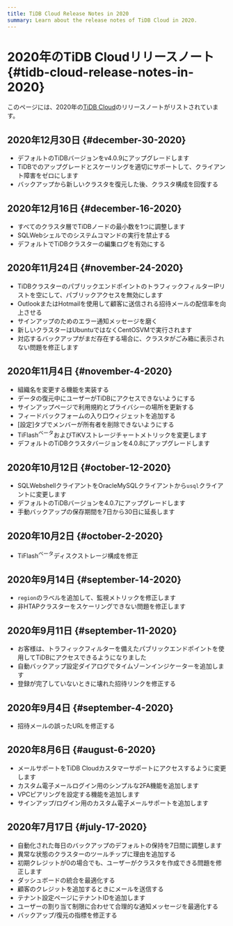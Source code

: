 ```yaml
---
title: TiDB Cloud Release Notes in 2020
summary: Learn about the release notes of TiDB Cloud in 2020.
---
```


# 2020年のTiDB Cloudリリースノート {#tidb-cloud-release-notes-in-2020}

このページには、2020年の[TiDB Cloud](https://en.pingcap.com/tidb-cloud/)のリリースノートがリストされています。

## 2020年12月30日 {#december-30-2020}

-   デフォルトのTiDBバージョンをv4.0.9にアップグレードします
-   TiDBでのアップグレードとスケーリングを適切にサポートして、クライアント障害をゼロにします
-   バックアップから新しいクラスタを復元した後、クラスタ構成を回復する

## 2020年12月16日 {#december-16-2020}

-   すべてのクラスタ層でTiDBノードの最小数を1つに調整します
-   SQLWebシェルでのシステムコマンドの実行を禁止する
-   デフォルトでTiDBクラスターの編集ログを有効にする

## 2020年11月24日 {#november-24-2020}

-   TiDBクラスターのパブリックエンドポイントのトラフィックフィルターIPリストを空にして、パブリックアクセスを無効にします
-   OutlookまたはHotmailを使用して顧客に送信される招待メールの配信率を向上させる
-   サインアップのためのエラー通知メッセージを磨く
-   新しいクラスターはUbuntuではなくCentOSVMで実行されます
-   対応するバックアップがまだ存在する場合に、クラスタがごみ箱に表示されない問題を修正します

## 2020年11月4日 {#november-4-2020}

-   組織名を変更する機能を実装する
-   データの復元中にユーザーがTiDBにアクセスできないようにする
-   サインアップページで利用規約とプライバシーの場所を更新する
-   フィードバックフォームの入り口ウィジェットを追加する
-   [設定]タブでメンバーが所有者を削除できないようにする
-   TiFlash<sup>ベータ</sup>およびTiKVストレージチャートメトリックを変更します
-   デフォルトのTiDBクラスタバージョンを4.0.8にアップグレードします

## 2020年10月12日 {#october-12-2020}

-   SQLWebshellクライアントをOracleMySQLクライアントから`usql`クライアントに変更します
-   デフォルトのTiDBバージョンを4.0.7にアップグレードします
-   手動バックアップの保存期間を7日から30日に延長します

## 2020年10月2日 {#october-2-2020}

-   TiFlash<sup>ベータ</sup>ディスクストレージ構成を修正

## 2020年9月14日 {#september-14-2020}

-   `region`のラベルを追加して、監視メトリックを修正します
-   非HTAPクラスターをスケーリングできない問題を修正します

## 2020年9月11日 {#september-11-2020}

-   お客様は、トラフィックフィルターを備えたパブリックエンドポイントを使用してTiDBにアクセスできるようになりました
-   自動バックアップ設定ダイアログでタイムゾーンインジケーターを追加します
-   登録が完了していないときに壊れた招待リンクを修正する

## 2020年9月4日 {#september-4-2020}

-   招待メールの誤ったURLを修正する

## 2020年8月6日 {#august-6-2020}

-   メールサポートをTiDB Cloudカスタマーサポートにアクセスするように変更します
-   カスタム電子メールログイン用のシンプルな2FA機能を追加します
-   VPCピアリングを設定する機能を追加します
-   サインアップ/ログイン用のカスタム電子メールサポートを追加します

## 2020年7月17日 {#july-17-2020}

-   自動化された毎日のバックアップのデフォルトの保持を7日間に調整します
-   異常な状態のクラスターのツールチップに理由を追加する
-   初期クレジットが0の場合でも、ユーザーがクラスタを作成できる問題を修正します
-   ダッシュボードの統合を最適化する
-   顧客のクレジットを追加するときにメールを送信する
-   テナント設定ページにテナントIDを追加します
-   ユーザーの割り当て制限に合わせて合理的な通知メッセージを最適化する
-   バックアップ/復元の指標を修正する
